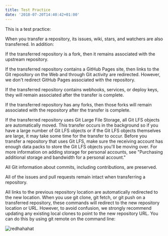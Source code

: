 ```yaml
---
title: Test Practice
date: '2018-07-20T14:40:42+01:00'
---
```

This is a test practice:



When you transfer a repository, its issues, wiki, stars, and watchers are also transferred. In addition:



If the transferred repository is a fork, then it remains associated with the upstream repository.

If the transferred repository contains a GitHub Pages site, then links to the Git repository on the Web and through Git activity are redirected. However, we don't redirect GitHub Pages associated with the repository.

If the transferred repository contains webhooks, services, or deploy keys, they will remain associated after the transfer is complete.

If the transferred repository has any forks, then those forks will remain associated with the repository after the transfer is complete.

If the transferred repository uses Git Large File Storage, all Git LFS objects are automatically moved. This transfer occurs in the background so if you have a large number of Git LFS objects or if the Git LFS objects themselves are large, it may take some time for the transfer to occur. Before you transfer a repository that uses Git LFS, make sure the receiving account has enough data packs to store the Git LFS objects you'll be moving over. For more information on adding storage for personal accounts, see "Purchasing additional storage and bandwidth for a personal account."

All Git information about commits, including contributions, are preserved.

All of the issues and pull requests remain intact when transferring a repository.

All links to the previous repository location are automatically redirected to the new location. When you use git clone, git fetch, or git push on a transferred repository, these commands will redirect to the new repository location or URL. However, to avoid confusion, we strongly recommend updating any existing local clones to point to the new repository URL. You can do this by using git remote on the command line:



![redhahahat](/images/redhahahat.jpg)
